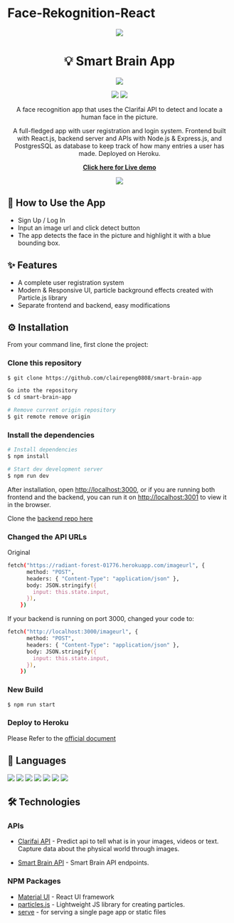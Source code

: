 # Face-Rekognition-React

<div align='center'><img src="./src/assets/banner.png"/></div>

# <div align='center'>💡 Smart Brain App</div>

<div align='center'>
<p>
    <img src="https://www.herokucdn.com/deploy/button.svg"/><p>
    <a href="https://face-rekognition-eu.herokuapp.com/"><img src="https://img.shields.io/website?down_color=grey&down_message=offline&style=flat-square&up_color=brightgreen&up_message=online&url=https%3A%2F%2Fsmart-brain-claire.herokuapp.com%2F"/></a>
    <img src="https://img.shields.io/npm/v/react?label=react&style=flat-square&color=9cf"/>

</p>
<p>
A face recognition app that uses the Clarifai API to detect and locate a human face in the picture.

A full-fledged app with user registration and login system. Frontend built with React.js, backend server and APIs with Node.js & Express.js, and PostgresSQL as database to keep track of how many entries a user has made. Deployed on Heroku.

</p>
<p><strong><a href="https://smart-brain-claire.herokuapp.com/">
Click here for Live demo</a></strong>
</p>
<img src="./src/assets/demo.gif"/>
</div>

## 📕 How to Use the App

- Sign Up / Log In
- Input an image url and click detect button
- The app detects the face in the picture and highlight it with a blue bounding box.

## ✨ Features

- A complete user registration system
- Modern & Responsive UI, particle background effects created with Particle.js library
- Separate frontend and backend, easy modifications

## ⚙️ Installation

From your command line, first clone the project:

### Clone this repository

```zsh
$ git clone https://github.com/clairepeng0808/smart-brain-app

Go into the repository
$ cd smart-brain-app

# Remove current origin repository
$ git remote remove origin
```

### Install the dependencies

```zsh
# Install dependencies
$ npm install

# Start dev development server
$ npm run dev
```

After installation, open [http://localhost:3000](http://localhost:3000), or if you are running both frontend and the backend, you can run it on [http://localhost:3001](http://localhost:3000) to view it in the browser.

Clone the [backend repo here](https://github.com/clairepeng0808/smart-brain-api)

### Changed the API URLs

Original

```zsh
fetch("https://radiant-forest-01776.herokuapp.com/imageurl", {
      method: "POST",
      headers: { "Content-Type": "application/json" },
      body: JSON.stringify({
        input: this.state.input,
      }),
    })
```

If your backend is running on port 3000, changed your code to:

```zsh
fetch("http://localhost:3000/imageurl", {
      method: "POST",
      headers: { "Content-Type": "application/json" },
      body: JSON.stringify({
        input: this.state.input,
      }),
    })
```

### New Build

```zsh
$ npm run start
```

### Deploy to Heroku

Please Refer to the [official document](https://devcenter.heroku.com/articles/git#tracking-your-app-in-git)

## 🤟 Languages

<div>
<img src="https://img.shields.io/badge/javascript%20-%23323330.svg?&style=for-the-badge&logo=javascript&logoColor=%23F7DF1E"/>
<img src="https://img.shields.io/badge/react%20-%2320232a.svg?&style=for-the-badge&logo=react&logoColor=%2361DAFB"/>
<img src="https://img.shields.io/badge/node.js%20-%2343853D.svg?&style=for-the-badge&logo=node.js&logoColor=white"/>
<img src="https://img.shields.io/badge/express.js%20-%23404d59.svg?&style=for-the-badge"/>
<img src="https://img.shields.io/badge/postgres-%23316192.svg?&style=for-the-badge&logo=postgresql&logoColor=white"/>
<img src="https://img.shields.io/badge/html5%20-%23E34F26.svg?&style=for-the-badge&logo=html5&logoColor=white"/>
<img src="https://img.shields.io/badge/css3%20-%231572B6.svg?&style=for-the-badge&logo=css3&logoColor=white"/>
</div>

## 🛠️ Technologies

### APIs

- [Clarifai API](https://www.clarifai.com/models/face-detection) - Predict api to tell what is in your images, videos or text. Capture data about the physical world through images.

- [Smart Brain API](https://github.com/clairepeng0808/smart-brain-api) - Smart Brain API endpoints.

### NPM Packages

- [Material UI](https://material-ui.com/getting-started/installation/) - React UI framework
- [particles.js](https://vincentgarreau.com/particles.js/) - Lightweight JS library for creating particles.
- [serve](https://www.npmjs.com/package/serve) - for serving a single page app or static files
